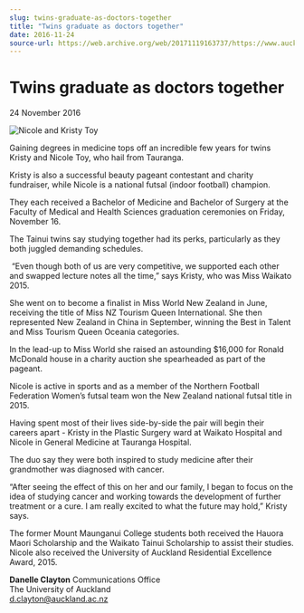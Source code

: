 ```yaml
---
slug: twins-graduate-as-doctors-together
title: "Twins graduate as doctors together"
date: 2016-11-24
source-url: https://web.archive.org/web/20171119163737/https://www.auckland.ac.nz/en/about/news-events-and-notices/news/news-2016/11/twins-graduate-as-doctors-together.html
---
```

Twins graduate as doctors together
==================================

24 November 2016

![Nicole and Kristy Toy](https://www.auckland.ac.nz/en/about/news-events-and-notices/news/news-2016/11/twins-graduate-as-doctors-together/_jcr_content/par/textimage/image.img.jpg/1479930470094.jpg "Nicole and Kristy Toy")

Gaining degrees in medicine tops off an incredible few years for twins Kristy and Nicole Toy, who hail from Tauranga.

Kristy is also a successful beauty pageant contestant and charity fundraiser, while Nicole is a national futsal (indoor football) champion.

They each received a Bachelor of Medicine and Bachelor of Surgery at the Faculty of Medical and Health Sciences graduation ceremonies on Friday, November 16.

The Tainui twins say studying together had its perks, particularly as they both juggled demanding schedules.

 “Even though both of us are very competitive, we supported each other and swapped lecture notes all the time,” says Kristy, who was Miss Waikato 2015.

She went on to become a finalist in Miss World New Zealand in June, receiving the title of Miss NZ Tourism Queen International. She then represented New Zealand in China in September, winning the Best in Talent and Miss Tourism Queen Oceania categories.  
  
In the lead-up to Miss World she raised an astounding $16,000 for Ronald McDonald house in a charity auction she spearheaded as part of the pageant.

Nicole is active in sports and as a member of the Northern Football Federation Women’s futsal team won the New Zealand national futsal title in 2015.

Having spent most of their lives side-by-side the pair will begin their careers apart - Kristy in the Plastic Surgery ward at Waikato Hospital and Nicole in General Medicine at Tauranga Hospital.

The duo say they were both inspired to study medicine after their grandmother was diagnosed with cancer.

“After seeing the effect of this on her and our family, I began to focus on the idea of studying cancer and working towards the development of further treatment or a cure. I am really excited to what the future may hold,” Kristy says.

The former Mount Maunganui College students both received the Hauora Maori Scholarship and the Waikato Tainui Scholarship to assist their studies. Nicole also received the University of Auckland Residential Excellence Award, 2015.

**Danelle Clayton** Communications Office  
The University of Auckland  
[d.clayton@auckland.ac.nz](mailto:d.clayton@auckland.ac.nz)
